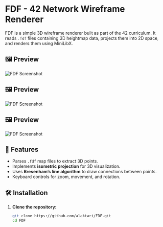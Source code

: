 # FDF - 42 Network Wireframe Renderer

FDF is a simple 3D wireframe renderer built as part of the 42 curriculum. It reads `.fdf` files containing 3D heightmap data, projects them into 2D space, and renders them using MiniLibX.

## 🖼️ Preview
<!-- Add an image or GIF of your FDF program running -->
![FDF Screenshot](https://private-user-images.githubusercontent.com/169259139/424619405-ceac2626-344d-4df1-8a89-f835b249143b.png?jwt=eyJhbGciOiJIUzI1NiIsInR5cCI6IkpXVCJ9.eyJpc3MiOiJnaXRodWIuY29tIiwiYXVkIjoicmF3LmdpdGh1YnVzZXJjb250ZW50LmNvbSIsImtleSI6ImtleTUiLCJleHAiOjE3NDI0MDY4MzksIm5iZiI6MTc0MjQwNjUzOSwicGF0aCI6Ii8xNjkyNTkxMzkvNDI0NjE5NDA1LWNlYWMyNjI2LTM0NGQtNGRmMS04YTg5LWY4MzViMjQ5MTQzYi5wbmc_WC1BbXotQWxnb3JpdGhtPUFXUzQtSE1BQy1TSEEyNTYmWC1BbXotQ3JlZGVudGlhbD1BS0lBVkNPRFlMU0E1M1BRSzRaQSUyRjIwMjUwMzE5JTJGdXMtZWFzdC0xJTJGczMlMkZhd3M0X3JlcXVlc3QmWC1BbXotRGF0ZT0yMDI1MDMxOVQxNzQ4NTlaJlgtQW16LUV4cGlyZXM9MzAwJlgtQW16LVNpZ25hdHVyZT0yY2YyOWFmZWJkZDI1ZmFiY2E2YTlhYzJiNDYyNTlhNTNlZGE0YWU5MGJmYzNmMmVmNjI4NzczNDQ3NzE0MTZkJlgtQW16LVNpZ25lZEhlYWRlcnM9aG9zdCJ9.l4pMknNj98PaQvozHwAx_Nja74jxcd-hdfyEpTHFq94)

## 🖼️  Preview
<!-- Add an image or GIF of your FDF program running -->
![FDF Screenshot](https://private-user-images.githubusercontent.com/169259139/424621390-7b65aaa6-1de0-4d0b-868a-f728d53404a0.png?jwt=eyJhbGciOiJIUzI1NiIsInR5cCI6IkpXVCJ9.eyJpc3MiOiJnaXRodWIuY29tIiwiYXVkIjoicmF3LmdpdGh1YnVzZXJjb250ZW50LmNvbSIsImtleSI6ImtleTUiLCJleHAiOjE3NDI0MDY5MzYsIm5iZiI6MTc0MjQwNjYzNiwicGF0aCI6Ii8xNjkyNTkxMzkvNDI0NjIxMzkwLTdiNjVhYWE2LTFkZTAtNGQwYi04NjhhLWY3MjhkNTM0MDRhMC5wbmc_WC1BbXotQWxnb3JpdGhtPUFXUzQtSE1BQy1TSEEyNTYmWC1BbXotQ3JlZGVudGlhbD1BS0lBVkNPRFlMU0E1M1BRSzRaQSUyRjIwMjUwMzE5JTJGdXMtZWFzdC0xJTJGczMlMkZhd3M0X3JlcXVlc3QmWC1BbXotRGF0ZT0yMDI1MDMxOVQxNzUwMzZaJlgtQW16LUV4cGlyZXM9MzAwJlgtQW16LVNpZ25hdHVyZT0xOTA1MDMyNTQ4NTNlNWI4ZTU5M2JjMGZkNTI5ZjM5MTEwM2U3YWRkMDk5NWNiOTA1OWFhZjhhZDMzY2RkZmNhJlgtQW16LVNpZ25lZEhlYWRlcnM9aG9zdCJ9.rqnqEsrMXEJwtMQsTWeSJoeGwCw9kxl96z6hlAZw0lY)

## 🖼️   Preview
<!-- Add an image or GIF of your FDF program running -->
![FDF Screenshot](https://private-user-images.githubusercontent.com/169259139/424622068-7a6348fc-9cce-48f7-bc19-5f3f9b66f180.png?jwt=eyJhbGciOiJIUzI1NiIsInR5cCI6IkpXVCJ9.eyJpc3MiOiJnaXRodWIuY29tIiwiYXVkIjoicmF3LmdpdGh1YnVzZXJjb250ZW50LmNvbSIsImtleSI6ImtleTUiLCJleHAiOjE3NDI0MDY1NjksIm5iZiI6MTc0MjQwNjI2OSwicGF0aCI6Ii8xNjkyNTkxMzkvNDI0NjIyMDY4LTdhNjM0OGZjLTljY2UtNDhmNy1iYzE5LTVmM2Y5YjY2ZjE4MC5wbmc_WC1BbXotQWxnb3JpdGhtPUFXUzQtSE1BQy1TSEEyNTYmWC1BbXotQ3JlZGVudGlhbD1BS0lBVkNPRFlMU0E1M1BRSzRaQSUyRjIwMjUwMzE5JTJGdXMtZWFzdC0xJTJGczMlMkZhd3M0X3JlcXVlc3QmWC1BbXotRGF0ZT0yMDI1MDMxOVQxNzQ0MjlaJlgtQW16LUV4cGlyZXM9MzAwJlgtQW16LVNpZ25hdHVyZT02MDk5MTA3NDlmZDFiYTgxZmUxOTU2NjZiYjg0YzEyNDczNjU4NThjZGE2NGJmOTNlNGI5YzgwNWMxYjYyZDJkJlgtQW16LVNpZ25lZEhlYWRlcnM9aG9zdCJ9.lWC1LcLRuC5isS2b7xpHolp3gkI_KBLDZOXz2ww4rVk)



## 📖 Features
- Parses `.fdf` map files to extract 3D points.
- Implements **isometric projection** for 3D visualization.
- Uses **Bresenham’s line algorithm** to draw connections between points.
- Keyboard controls for zoom, movement, and rotation.

## 🛠️ Installation

1. **Clone the repository:**
   ```sh
   git clone https://github.com/alaktari/FDF.git
   cd FDF

